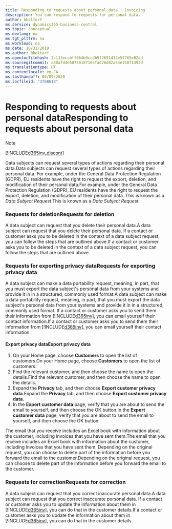 ```yaml
---
title: Responding to requests about personal data | Invoicing
description: You can respond to requests for personal data.
author: bholtorf
ms.service: dynamics365-business-central
ms.topic: conceptual
ms.devlang: na
ms.tgt_pltfrm: na
ms.workload: na
ms.date: 10/31/2019
ms.author: bholtorf
ms.openlocfilehash: 2c113eccbff064b9ccdb9f2691d32e51765e82ad
ms.sourcegitcommit: a80afd4e5075018716efad76d82a54e158f1392d
ms.translationtype: HT
ms.contentlocale: en-CA
ms.lasthandoff: 09/09/2020
ms.locfileid: "3788618"
---
```

# <a name="responding-to-requests-about-personal-data"></a><span data-ttu-id="178f0-103">Responding to requests about personal data</span><span class="sxs-lookup"><span data-stu-id="178f0-103">Responding to requests about personal data</span></span>
> [!Note]
> [!INCLUDE[d365inv_discont](includes/d365inv_discont.md)]

<span data-ttu-id="178f0-104">Data subjects can request several types of actions regarding their personal data.</span><span class="sxs-lookup"><span data-stu-id="178f0-104">Data subjects can request several types of actions regarding their personal data.</span></span> <span data-ttu-id="178f0-105">For example, under the General Data Protection Regulation (GDPR), EU residents have the right to request the export, deletion, and modification of their personal data.</span><span class="sxs-lookup"><span data-stu-id="178f0-105">For example, under the General Data Protection Regulation (GDPR), EU residents have the right to request the export, deletion, and modification of their personal data.</span></span> <span data-ttu-id="178f0-106">This is known as a *Data Subject Request*.</span><span class="sxs-lookup"><span data-stu-id="178f0-106">This is known as a *Data Subject Request*.</span></span>  

### <a name="requests-for-deletion"></a><span data-ttu-id="178f0-107">Requests for deletion</span><span class="sxs-lookup"><span data-stu-id="178f0-107">Requests for deletion</span></span>
<span data-ttu-id="178f0-108">A data subject can request that you delete their personal data.</span><span class="sxs-lookup"><span data-stu-id="178f0-108">A data subject can request that you delete their personal data.</span></span> <span data-ttu-id="178f0-109">If a contact or customer asks you to be deleted in the context of a data subject request, you can follow the steps that are outlined above.</span><span class="sxs-lookup"><span data-stu-id="178f0-109">If a contact or customer asks you to be deleted in the context of a data subject request, you can follow the steps that are outlined above.</span></span>  

### <a name="requests-for-exporting-privacy-data"></a><span data-ttu-id="178f0-110">Requests for exporting privacy data</span><span class="sxs-lookup"><span data-stu-id="178f0-110">Requests for exporting privacy data</span></span>
<span data-ttu-id="178f0-111">A data subject can make a data portability request, meaning, in part, that you must export the data subject's personal data from your systems and provide it in in a structured, commonly used format.</span><span class="sxs-lookup"><span data-stu-id="178f0-111">A data subject can make a data portability request, meaning, in part, that you must export the data subject's personal data from your systems and provide it in in a structured, commonly used format.</span></span> <span data-ttu-id="178f0-112">If a contact or customer asks you to send them their information from [!INCLUDE[d365inv](includes/d365inv.md)], you can email yourself their contact information.</span><span class="sxs-lookup"><span data-stu-id="178f0-112">If a contact or customer asks you to send them their information from [!INCLUDE[d365inv](includes/d365inv.md)], you can email yourself their contact information.</span></span>  

#### <a name="export-privacy-data"></a><span data-ttu-id="178f0-113">Export privacy data</span><span class="sxs-lookup"><span data-stu-id="178f0-113">Export privacy data</span></span>
1. <span data-ttu-id="178f0-114">On your Home page, choose **Customers** to open the list of customers.</span><span class="sxs-lookup"><span data-stu-id="178f0-114">On your Home page, choose **Customers** to open the list of customers.</span></span>
2. <span data-ttu-id="178f0-115">Find the relevant customer, and then choose the name to open the details.</span><span class="sxs-lookup"><span data-stu-id="178f0-115">Find the relevant customer, and then choose the name to open the details.</span></span>
3. <span data-ttu-id="178f0-116">Expand the **Privacy** tab, and then choose **Export customer privacy data**.</span><span class="sxs-lookup"><span data-stu-id="178f0-116">Expand the **Privacy** tab, and then choose **Export customer privacy data**.</span></span>
4. <span data-ttu-id="178f0-117">In the **Export customer data** page, verify that you are about to send the email to yourself, and then choose the OK button.</span><span class="sxs-lookup"><span data-stu-id="178f0-117">In the **Export customer data** page, verify that you are about to send the email to yourself, and then choose the OK button.</span></span>

<span data-ttu-id="178f0-118">The email that you receive includes an Excel book with information about the customer, including invoices that you have sent them.</span><span class="sxs-lookup"><span data-stu-id="178f0-118">The email that you receive includes an Excel book with information about the customer, including invoices that you have sent them.</span></span> <span data-ttu-id="178f0-119">Depending on the original request, you can choose to delete part of the information before you forward the email to the customer.</span><span class="sxs-lookup"><span data-stu-id="178f0-119">Depending on the original request, you can choose to delete part of the information before you forward the email to the customer.</span></span>  

### <a name="requests-for-correction"></a><span data-ttu-id="178f0-120">Requests for correction</span><span class="sxs-lookup"><span data-stu-id="178f0-120">Requests for correction</span></span>
<span data-ttu-id="178f0-121">A data subject can request that you correct inaccurate personal data.</span><span class="sxs-lookup"><span data-stu-id="178f0-121">A data subject can request that you correct inaccurate personal data.</span></span> <span data-ttu-id="178f0-122">If a contact or customer asks you to update the information about them in [!INCLUDE[d365inv](includes/d365inv.md)], you can do that in the customer details.</span><span class="sxs-lookup"><span data-stu-id="178f0-122">If a contact or customer asks you to update the information about them in [!INCLUDE[d365inv](includes/d365inv.md)], you can do that in the customer details.</span></span>  